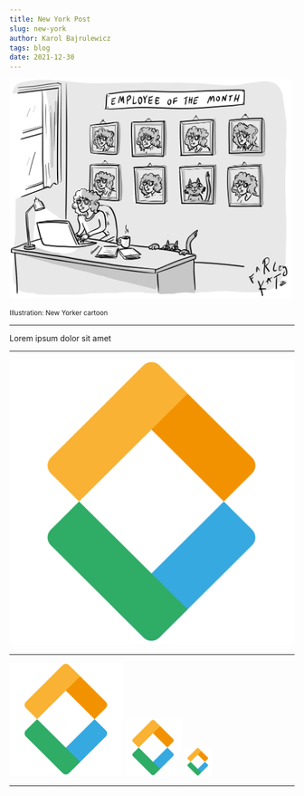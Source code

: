 ```yaml
---
title: New York Post
slug: new-york
author: Karol Bajrulewicz
tags: blog
date: 2021-12-30
---
```

<img src="images/employee.webp" width="500">

<small>Illustration: New Yorker cartoon</small>

<hr>

Lorem ipsum dolor sit amet

<hr>

![Logo](images/logo.png)

<hr>

<img src="images/logo.png" width="200">

<img src="images/logo.png" width="100">

<img src="images/logo.png" width="50">

<hr>